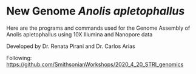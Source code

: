 # New Genome _Anolis apletophallus_

Here are the programs and commands used for the Genome Assembly of Anolis apletophallus using 10X Illumina and Nanopore data

Developed by Dr. Renata Pirani and Dr. Carlos Arias

Following: https://github.com/SmithsonianWorkshops/2020_4_20_STRI_genomics


